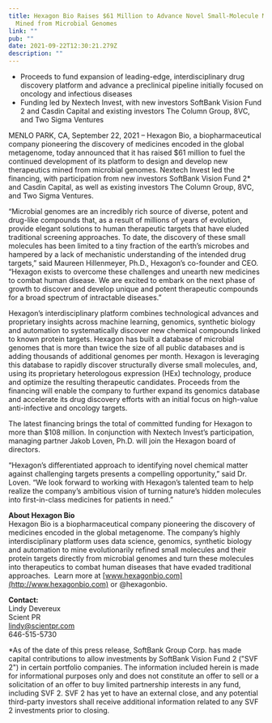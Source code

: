 ```yaml
---
title: Hexagon Bio Raises $61 Million to Advance Novel Small-Molecule Medicines
  Mined from Microbial Genomes
link: ""
pub: ""
date: 2021-09-22T12:30:21.279Z
description: ""
---
```

* Proceeds to fund expansion of leading-edge, interdisciplinary drug discovery platform and advance a preclinical pipeline initially focused on oncology and infectious diseases
* Funding led by Nextech Invest, with new investors SoftBank Vision Fund 2 and Casdin Capital and existing investors The Column Group, 8VC, and Two Sigma Ventures

MENLO PARK, CA, September 22, 2021 – Hexagon Bio, a biopharmaceutical company pioneering the discovery of medicines encoded in the global metagenome, today announced that it has raised $61 million to fuel the continued development of its platform to design and develop new therapeutics mined from microbial genomes. Nextech Invest led the financing, with participation from new investors SoftBank Vision Fund 2* and Casdin Capital, as well as existing investors The Column Group, 8VC, and Two Sigma Ventures. 

“Microbial genomes are an incredibly rich source of diverse, potent and drug-like compounds that, as a result of millions of years of evolution, provide elegant solutions to human therapeutic targets that have eluded traditional screening approaches. To date, the discovery of these small molecules has been limited to a tiny fraction of the earth’s microbes and hampered by a lack of mechanistic understanding of the intended drug targets,” said Maureen Hillenmeyer, Ph.D., Hexagon’s co-founder and CEO. “Hexagon exists to overcome these challenges and unearth new medicines to combat human disease. We are excited to embark on the next phase of growth to discover and develop unique and potent therapeutic compounds for a broad spectrum of intractable diseases.” 

Hexagon’s interdisciplinary platform combines technological advances and proprietary insights across machine learning, genomics, synthetic biology and automation to systematically discover new chemical compounds linked to known protein targets. Hexagon has built a database of microbial genomes that is more than twice the size of all public databases and is adding thousands of additional genomes per month. Hexagon is leveraging this database to rapidly discover structurally diverse small molecules, and, using its proprietary heterologous expression (HEx) technology, produce and optimize the resulting therapeutic candidates. Proceeds from the financing will enable the company to further expand its genomics database and accelerate its drug discovery efforts with an initial focus on high-value anti-infective and oncology targets.

The latest financing brings the total of committed funding for Hexagon to more than $108 million. In conjunction with Nextech Invest’s participation, managing partner Jakob Loven, Ph.D. will join the Hexagon board of directors.

“Hexagon’s differentiated approach to identifying novel chemical matter against challenging targets presents a compelling opportunity,” said Dr. Loven. “We look forward to working with Hexagon’s talented team to help realize the company’s ambitious vision of turning nature’s hidden molecules into first-in-class medicines for patients in need.”

**About Hexagon Bio**\
Hexagon Bio is a biopharmaceutical company pioneering the discovery of medicines encoded in the global metagenome. The company’s highly interdisciplinary platform uses data science, genomics, synthetic biology and automation to mine evolutionarily refined small molecules and their protein targets directly from microbial genomes and turn these molecules into therapeutics to combat human diseases that have evaded traditional approaches.  Learn more at [www.hexagonbio.com](http://www.hexagonbio.com) or @hexagonbio.

**Contact:**\
Lindy Devereux\
Scient PR\
[lindy@scientpr.com](mailto:lindy@scientpr.com)\
646-515-5730

<p class="f6">*As of the date of this press release, SoftBank Group Corp. has made capital contributions to allow investments by SoftBank Vision Fund 2 ("SVF 2") in certain portfolio companies. The information included herein is made for informational purposes only and does not constitute an offer to sell or a solicitation of an offer to buy limited partnership interests in any fund, including SVF 2. SVF 2 has yet to have an external close, and any potential third-party investors shall receive additional information related to any SVF 2 investments prior to closing.</p>